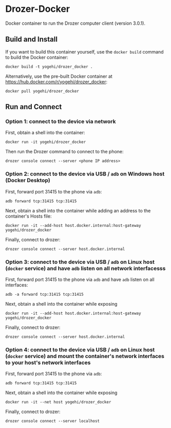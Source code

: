 # Drozer-Docker

Docker container to run the Drozer computer client (version 3.0.1).

## Build and Install

If you want to build this container yourself, use the `docker build` command to build the Docker container:

`docker build -t yogehi/drozer_docker .`

Alternatively, use the pre-built Docker container at https://hub.docker.com/r/yogehi/drozer_docker:

`docker pull yogehi/drozer_docker`

## Run and Connect

### Option 1: connect to the device via network

First, obtain a shell into the container:

`docker run -it yogehi/drozer_docker`

Then run the Drozer command to connect to the phone:

`drozer console connect --server <phone IP address>`

### Option 2: connect to the device via USB / `adb` on Windows host (Docker Desktop)

First, forward port 31415 to the phone via `adb`:

`adb forward tcp:31415 tcp:31415`

Next, obtain a shell into the container while adding an address to the container's Hosts file:

`docker run -it --add-host host.docker.internal:host-gateway yogehi/drozer_docker`

Finally, connect to drozer:

`drozer console connect --server host.docker.internal`

### Option 3: connect to the device via USB / `adb` on Linux host (`docker` service) and have `adb` listen on all network interfacesss

First, forward port 31415 to the phone via `adb` and have `adb` listen on all interfaces:

`adb -a forward tcp:31415 tcp:31415`

Next, obtain a shell into the container while exposing 

`docker run -it --add-host host.docker.internal:host-gateway yogehi/drozer_docker`

Finally, connect to drozer:

`drozer console connect --server host.docker.internal`

### Option 4: connect to the device via USB / `adb` on Linux host (`docker` service) and mount the container's network interfaces to your host's network interfaces

First, forward port 31415 to the phone via `adb`:

`adb forward tcp:31415 tcp:31415`

Next, obtain a shell into the container while exposing 

`docker run -it --net host yogehi/drozer_docker`

Finally, connect to drozer:

`drozer console connect --server localhost`